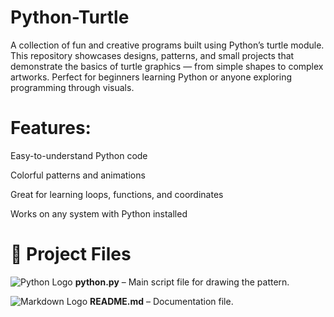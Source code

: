 # Python-Turtle
A collection of fun and creative programs built using Python’s turtle module. This repository showcases designs, patterns, and small projects that demonstrate the basics of turtle graphics — from simple shapes to complex artworks. Perfect for beginners learning Python or anyone exploring programming through visuals.

# Features:

Easy-to-understand Python code

Colorful patterns and animations

Great for learning loops, functions, and coordinates

Works on any system with Python installed

# 📂 Project Files

![Python Logo](https://upload.wikimedia.org/wikipedia/commons/c/c3/Python-logo-notext.svg) **python.py** – Main script file for drawing the pattern.

![Markdown Logo](https://upload.wikimedia.org/wikipedia/commons/4/48/Markdown-mark.svg) **README.md** – Documentation file.
